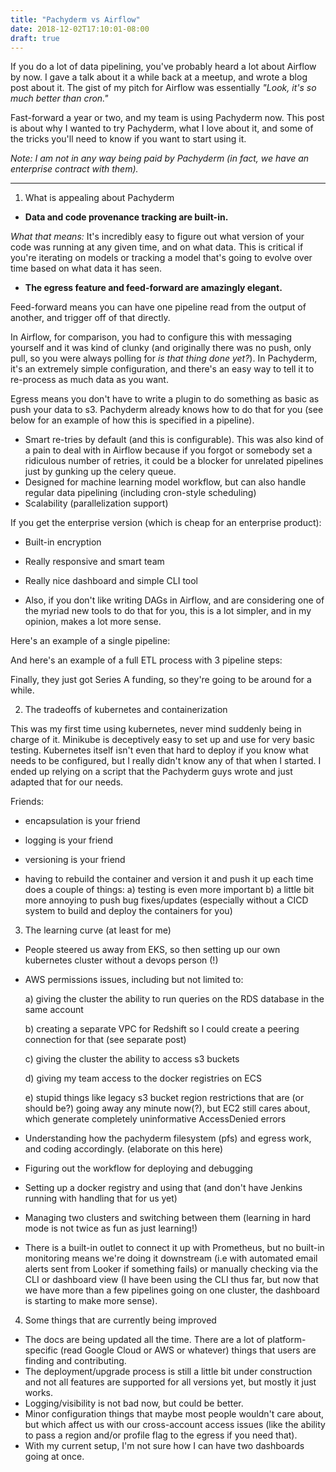 ```yaml
---
title: "Pachyderm vs Airflow"
date: 2018-12-02T17:10:01-08:00
draft: true
---
```

If you do a lot of data pipelining, you've probably heard a lot about Airflow by now. I gave a talk
about it a while back at a meetup, and wrote a blog post about it. The gist of my pitch for Airflow
was essentially *"Look, it's so much better than cron."*

Fast-forward a year or two, and my team is using Pachyderm now. This post is about why I wanted to try Pachyderm, 
what I love about it, and some of the tricks you'll need to know if you want to start using it. 

*Note: I am not in any way being paid by Pachyderm (in fact, we have an enterprise contract with them).* 

----
1. What is appealing about Pachyderm

- **Data and code provenance tracking are built-in.** 

*What that means:* It's incredibly easy to figure out what version
 of your code was running at any given time, and on what data. This is critical if you're iterating on models or tracking
 a model that's going to evolve over time based on what data it has seen.

- **The egress feature and feed-forward are amazingly elegant.**  

Feed-forward means you can have one pipeline read from the output of another, and trigger off of that directly. 

In Airflow, for comparison, you had to configure this with messaging yourself and it was kind of clunky 
(and originally there was no push, only pull, so you were always polling for *is that thing done yet?*). 
In Pachyderm, it's an extremely simple configuration, and there's an easy way to tell it to re-process as much data as you want.

Egress means you don't have to write a plugin to do something as basic as push your data to s3. Pachyderm already
knows how to do that for you (see below for an example of how this is specified in a pipeline). 

- Smart re-tries by default (and this is configurable). This was also kind of a pain to deal with in Airflow because 
if you forgot or somebody set a ridiculous number of retries, it could be a blocker for unrelated pipelines just by 
gunking up the celery queue. 
- Designed for machine learning model workflow, but can also handle regular data pipelining
(including cron-style scheduling)
- Scalability (parallelization support)

If you get the enterprise version (which is cheap for an enterprise product):
- Built-in encryption
- Really responsive and smart team
- Really nice dashboard and simple CLI tool

- Also, if you don't like writing DAGs in Airflow, and are considering one of the myriad new tools <links here> 
to do that for you, this is a lot simpler, and in my opinion, makes a lot more sense. 

Here's an example of a single pipeline:

And here's an example of a full ETL process with 3 pipeline steps:

Finally, they just got Series A funding, so they're going to be around for a while. 

2. The tradeoffs of kubernetes and containerization

This was my first time using kubernetes, never mind suddenly being in charge of it. 
Minikube is deceptively easy to set up and use for very basic testing. Kubernetes itself
isn't even that hard to deploy if you know what needs to be configured, but I really didn't
know any of that when I started. I ended up relying on a script
that the Pachyderm guys wrote and just adapted that for our needs. 

Friends:
- encapsulation is your friend
- logging is your friend
- versioning is your friend

- having to rebuild the container and version it and push it up each time does a couple of things:
a) testing is even more important
b) a little bit more annoying to push bug fixes/updates (especially without a CICD system
to build and deploy the containers for you)

3. The learning curve (at least for me)

- People steered us away from EKS, so then setting up our own kubernetes cluster without a 
devops person (!)
- AWS permissions issues, including but not limited to:

    a) giving the cluster the ability to run queries on the RDS database in the same account
    
    b) creating a separate VPC for Redshift so I could create a peering connection for that (see separate post)
    
    c) giving the cluster the ability to access s3 buckets
    
    d) giving my team access to the docker registries on ECS
    
    e) stupid things like legacy s3 bucket region restrictions that are (or should be?)
    going away any minute now(?), but EC2 still cares about, which generate completely
    uninformative AccessDenied errors
   
- Understanding how the pachyderm filesystem (pfs) and egress work, and coding accordingly. (elaborate on this here)

- Figuring out the workflow for deploying and debugging 
- Setting up a docker registry and using that (and don't have Jenkins running with handling that for us yet)
- Managing two clusters and switching between them (learning in hard mode is not twice as fun as just learning!)
- There is a built-in outlet to connect it up with Prometheus, but no built-in monitoring means we're doing it downstream
(i.e with automated email alerts sent from Looker if something fails) or manually checking via the
CLI or dashboard view (I have been using the CLI thus far, but now that we have more than a few pipelines 
going on one cluster, the dashboard is starting to make more sense).

4. Some things that are currently being improved

- The docs are being updated all the time. There are a lot of platform-specific (read
Google Cloud or AWS or whatever) things that users are finding and contributing. 
- The deployment/upgrade process is still a little bit under construction and not
all features are supported for all versions yet, but mostly it just works.
- Logging/visibility is not bad now, but could be better. 
- Minor configuration things that maybe most people wouldn't care about, but which affect us
with our cross-account access issues (like the ability to pass a region and/or profile flag to the egress 
if you need that). 
- With my current setup, I'm not sure how I can have two dashboards going at once. 



